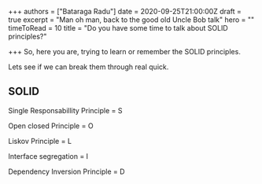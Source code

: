 +++
authors = ["Bataraga Radu"]
date = 2020-09-25T21:00:00Z
draft = true
excerpt = "Man oh man, back to the good old Uncle Bob talk"
hero = ""
timeToRead = 10
title = "Do you have some time to talk about SOLID principles?"

+++
So, here you are, trying to learn or remember the SOLID principles.

Lets see if we can break them through real quick.

## SOLID

Single Responsabillity Principle = S

Open closed Principle = O

Liskov Principle = L 

Interface segregation = I

Dependency Inversion Principle = D